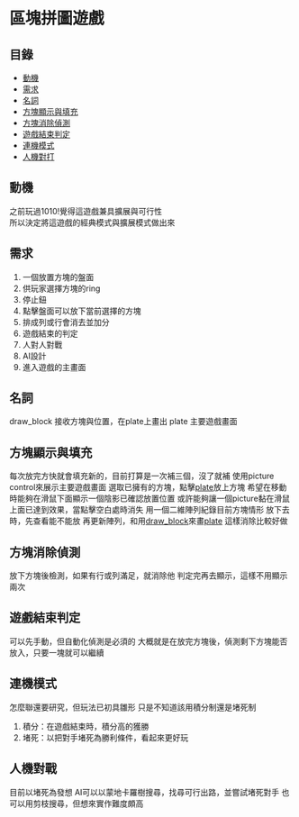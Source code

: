# 區塊拼圖遊戲

## 目錄

- [動機](#動機)
- [需求](#需求)
- [名詞](#名詞)
- [方塊顯示與填充](#方塊顯示與填充)
- [方塊消除偵測](#方塊消除偵測)
- [遊戲結束判定](#遊戲結束判定)
- [連機模式](#連機模式)
- [人機對打](#人機對戰)

## 動機

之前玩過1010!覺得這遊戲兼具擴展與可行性  
所以決定將這遊戲的經典模式與擴展模式做出來

## 需求

1. 一個放置方塊的盤面
2. 供玩家選擇方塊的ring
3. 停止鈕
4. 點擊盤面可以放下當前選擇的方塊
5. 排成列或行會消去並加分
6. 遊戲結束的判定
7. 人對人對戰
8. AI設計
9. 進入遊戲的主畫面

## 名詞

draw_block 接收方塊與位置，在plate上畫出
plate 主要遊戲畫面

[1]: ./draw_block.vi "畫plate的函式，勿按"
[2]: plate "主要遊戲面板，勿按"

## 方塊顯示與填充

每次放完方快就會填充新的，目前打算是一次補三個，沒了就補
使用picture control來展示主要遊戲畫面
選取已擁有的方塊，點擊[plate][2]放上方塊
希望在移動時能夠在滑鼠下面顯示一個陰影已確認放置位置
或許能夠讓一個picture黏在滑鼠上面已達到效果，當點擊空白處時消失
用一個二維陣列紀錄目前方塊情形
放下去時，先查看能不能放
再更新陣列，和用[draw_block][1]來畫[plate][2]
這樣消除比較好做

## 方塊消除偵測

放下方塊後檢測，如果有行或列滿足，就消除他
判定完再去顯示，這樣不用顯示兩次

## 遊戲結束判定

可以先手動，但自動化偵測是必須的
大概就是在放完方塊後，偵測剩下方塊能否放入，只要一塊就可以繼續

## 連機模式

怎麼聯還要研究，但玩法已初具雛形
只是不知道該用積分制還是堵死制

1. 積分：在遊戲結束時，積分高的獲勝
2. 堵死：以把對手堵死為勝利條件，看起來更好玩

## 人機對戰

目前以堵死為發想
AI可以以蒙地卡羅樹搜尋，找尋可行出路，並嘗試堵死對手
也可以用剪枝搜尋，但想來實作難度頗高
